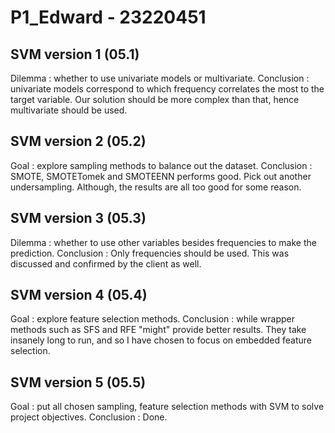 # P1_Edward - 23220451

## SVM version 1 (05.1)
Dilemma    : whether to use univariate models or multivariate.
Conclusion : univariate models correspond to which frequency correlates the most to the target variable. Our solution should be more complex than that, hence multivariate should be used.

## SVM version 2 (05.2)
Goal       : explore sampling methods to balance out the dataset.
Conclusion : SMOTE, SMOTETomek and SMOTEENN performs good. Pick out another undersampling. Although, the results are all too good for some reason.

## SVM version 3 (05.3)
Dilemma    : whether to use other variables besides frequencies to make the prediction.
Conclusion : Only frequencies should be used. This was discussed and confirmed by the client as well.

## SVM version 4 (05.4)
Goal       : explore feature selection methods.
Conclusion : while wrapper methods such as SFS and RFE "might" provide better results. They take insanely long to run, and so I have chosen to focus on embedded feature selection.

## SVM version 5 (05.5)
Goal       : put all chosen sampling, feature selection methods with SVM to solve project objectives.
Conclusion : Done.